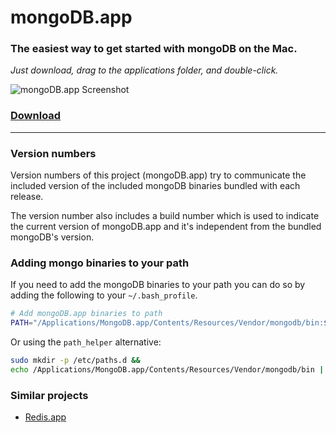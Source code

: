 # mongoDB.app

### The easiest way to get started with mongoDB on the Mac.
_Just download, drag to the applications folder, and double-click._

![mongoDB.app Screenshot](https://gcollazo.github.io/mongodbapp/assets/img/screenshot.png)

### [Download](http://gcollazo.github.io/mongodbapp)

---

### Version numbers

Version numbers of this project (mongoDB.app) try to communicate the included version of the included mongoDB binaries bundled with each release.

The version number also includes a build number which is used to indicate the current version of mongoDB.app and it's independent from the bundled mongoDB's version.

### Adding mongo binaries to your path
If you need to add the mongoDB binaries to your path you can do so by adding the following to your `~/.bash_profile`.

```bash
# Add mongoDB.app binaries to path
PATH="/Applications/MongoDB.app/Contents/Resources/Vendor/mongodb/bin:$PATH"
```

Or using the `path_helper` alternative:

```bash
sudo mkdir -p /etc/paths.d &&
echo /Applications/MongoDB.app/Contents/Resources/Vendor/mongodb/bin | sudo tee /etc/paths.d/mongodbapp
```

### Similar projects

- [Redis.app](https://jpadilla.github.io/redisapp/)
